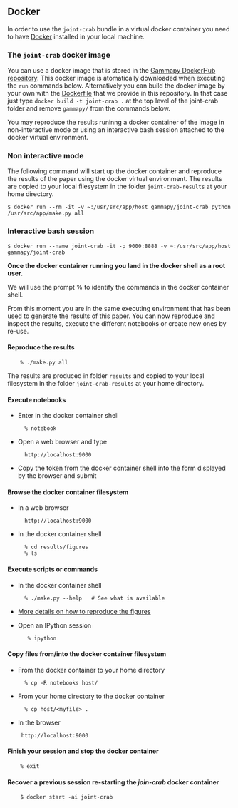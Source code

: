 ## Docker

In order to use the `joint-crab` bundle in a virtual docker container you need to have [Docker](https://www.docker.com/community-edition) installed in your local machine.

### The `joint-crab` docker image

You can use a docker image that is stored in the [Gammapy DockerHub repository](https://hub.docker.com/u/gammapy/dashboard/). This docker image is atomatically downloaded when executing the `run` commands below. Alternatively you can build the docker image by your own with the [Dockerfile](Dockerfile) that we provide in this repository. In that case just type `docker build -t joint-crab .` at the top level of the joint-crab folder and remove `gammapy/` from the commands below.

You may reproduce the results runinng a docker container of the image in non-interactive mode or using an interactive bash session attached to the docker virtual environment.

### Non interactive mode

The following command will start up the docker container and reproduce the results of the paper using the docker virtual environment. The results are copied to your local filesystem in the folder `joint-crab-results` at your home directory.

    $ docker run --rm -it -v ~:/usr/src/app/host gammapy/joint-crab python /usr/src/app/make.py all


### Interactive bash session

    $ docker run --name joint-crab -it -p 9000:8888 -v ~:/usr/src/app/host gammapy/joint-crab

**Once the docker container running you land in the docker shell as a root user.**

We will use the prompt % to identify the commands in the docker container shell.

From this moment you are in the same executing environment that has been used to generate the results of this paper. You can now reproduce and inspect the results, execute the different notebooks or create new ones by re-use.

#### Reproduce the results

        % ./make.py all

The results are produced in folder `results` and copied to your local filesystem in the folder `joint-crab-results` at your home directory.

#### Execute notebooks

* Enter in the docker container shell

        % notebook

* Open a web browser and type

        http://localhost:9000

* Copy the token from the docker container shell into the form displayed by the browser and submit

#### Browse the docker container filesystem

* In a web browser

        http://localhost:9000

* In the docker container shell

        % cd results/figures
        % ls

#### Execute scripts or commands

* In the docker container shell

        % ./make.py --help   # See what is available

* [More details on how to reproduce the figures](analysis.md)

* Open an IPython session

         % ipython

#### Copy files from/into the docker container filesystem

* From the docker container to your home directory

        % cp -R notebooks host/

* From your home directory to the docker container

        % cp host/<myfile> .

*  In the browser

        http://localhost:9000

#### Finish your session and stop the docker container

        % exit

#### Recover a previous session re-starting the *join-crab* docker container

        $ docker start -ai joint-crab
